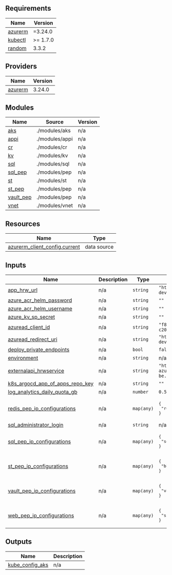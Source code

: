 <!-- BEGIN_TF_DOCS -->
## Requirements

| Name | Version |
|------|---------|
| <a name="requirement_azurerm"></a> [azurerm](#requirement\_azurerm) | =3.24.0 |
| <a name="requirement_kubectl"></a> [kubectl](#requirement\_kubectl) | >= 1.7.0 |
| <a name="requirement_random"></a> [random](#requirement\_random) | 3.3.2 |

## Providers

| Name | Version |
|------|---------|
| <a name="provider_azurerm"></a> [azurerm](#provider\_azurerm) | 3.24.0 |

## Modules

| Name | Source | Version |
|------|--------|---------|
| <a name="module_aks"></a> [aks](#module\_aks) | ./modules/aks | n/a |
| <a name="module_appi"></a> [appi](#module\_appi) | ./modules/appi | n/a |
| <a name="module_cr"></a> [cr](#module\_cr) | ./modules/cr | n/a |
| <a name="module_kv"></a> [kv](#module\_kv) | ./modules/kv | n/a |
| <a name="module_sql"></a> [sql](#module\_sql) | ./modules/sql | n/a |
| <a name="module_sql_pep"></a> [sql\_pep](#module\_sql\_pep) | ./modules/pep | n/a |
| <a name="module_st"></a> [st](#module\_st) | ./modules/st | n/a |
| <a name="module_st_pep"></a> [st\_pep](#module\_st\_pep) | ./modules/pep | n/a |
| <a name="module_vault_pep"></a> [vault\_pep](#module\_vault\_pep) | ./modules/pep | n/a |
| <a name="module_vnet"></a> [vnet](#module\_vnet) | ./modules/vnet | n/a |

## Resources

| Name | Type |
|------|------|
| [azurerm_client_config.current](https://registry.terraform.io/providers/hashicorp/azurerm/3.24.0/docs/data-sources/client_config) | data source |

## Inputs

| Name | Description | Type | Default | Required |
|------|-------------|------|---------|:--------:|
| <a name="input_app_hrw_url"></a> [app\_hrw\_url](#input\_app\_hrw\_url) | n/a | `string` | `"https://lm-web-hrw-dev.azurewebsites.net"` | no |
| <a name="input_azure_acr_helm_password"></a> [azure\_acr\_helm\_password](#input\_azure\_acr\_helm\_password) | n/a | `string` | `""` | no |
| <a name="input_azure_acr_helm_username"></a> [azure\_acr\_helm\_username](#input\_azure\_acr\_helm\_username) | n/a | `string` | `""` | no |
| <a name="input_azure_kv_sp_secret"></a> [azure\_kv\_sp\_secret](#input\_azure\_kv\_sp\_secret) | n/a | `string` | `""` | no |
| <a name="input_azuread_client_id"></a> [azuread\_client\_id](#input\_azuread\_client\_id) | n/a | `string` | `"f84e930b-849a-4861-bec0-c20be5e79edc"` | no |
| <a name="input_azuread_redirect_uri"></a> [azuread\_redirect\_uri](#input\_azuread\_redirect\_uri) | n/a | `string` | `"https://lm-web-hrw-dev.azurewebsites.net/login"` | no |
| <a name="input_deploy_private_endpoints"></a> [deploy\_private\_endpoints](#input\_deploy\_private\_endpoints) | n/a | `bool` | `false` | no |
| <a name="input_environment"></a> [environment](#input\_environment) | n/a | `string` | n/a | yes |
| <a name="input_externalapi_hrwservice"></a> [externalapi\_hrwservice](#input\_externalapi\_hrwservice) | n/a | `string` | `"https://hrwservice-be-azure.dv11-be.tl.pl/HRW/Service/api/"` | no |
| <a name="input_k8s_argocd_app_of_apps_repo_key"></a> [k8s\_argocd\_app\_of\_apps\_repo\_key](#input\_k8s\_argocd\_app\_of\_apps\_repo\_key) | n/a | `string` | `""` | no |
| <a name="input_log_analytics_daily_quota_gb"></a> [log\_analytics\_daily\_quota\_gb](#input\_log\_analytics\_daily\_quota\_gb) | n/a | `number` | `0.5` | no |
| <a name="input_redis_pep_ip_configurations"></a> [redis\_pep\_ip\_configurations](#input\_redis\_pep\_ip\_configurations) | n/a | `map(any)` | <pre>{<br>  "redisCache": "10.172.16.7"<br>}</pre> | no |
| <a name="input_sql_administrator_login"></a> [sql\_administrator\_login](#input\_sql\_administrator\_login) | n/a | `string` | n/a | yes |
| <a name="input_sql_pep_ip_configurations"></a> [sql\_pep\_ip\_configurations](#input\_sql\_pep\_ip\_configurations) | n/a | `map(any)` | <pre>{<br>  "sqlServer": "10.172.16.6"<br>}</pre> | no |
| <a name="input_st_pep_ip_configurations"></a> [st\_pep\_ip\_configurations](#input\_st\_pep\_ip\_configurations) | n/a | `map(any)` | <pre>{<br>  "blob": "10.172.16.5"<br>}</pre> | no |
| <a name="input_vault_pep_ip_configurations"></a> [vault\_pep\_ip\_configurations](#input\_vault\_pep\_ip\_configurations) | n/a | `map(any)` | <pre>{<br>  "vault": "10.172.16.8"<br>}</pre> | no |
| <a name="input_web_pep_ip_configurations"></a> [web\_pep\_ip\_configurations](#input\_web\_pep\_ip\_configurations) | n/a | `map(any)` | <pre>{<br>  "sites": "10.172.16.4"<br>}</pre> | no |

## Outputs

| Name | Description |
|------|-------------|
| <a name="output_kube_config_aks"></a> [kube\_config\_aks](#output\_kube\_config\_aks) | n/a |
<!-- END_TF_DOCS -->